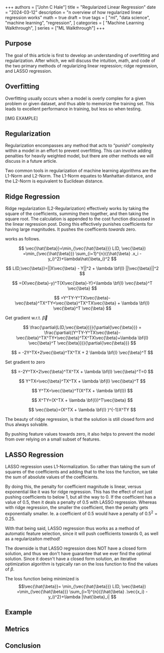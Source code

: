 +++
authors = ["John C Hale"]
title = "Regularized Linear Regression"
date = "2024-03-12"
description = "n overview of how regularized linear regression works"
math = true
draft = true
tags = [
"ml",
"data science",
"machine learning",
"regression",
]
categories = [
"Machine Learning Walkthrough",
]
series = ["ML Walkthrough"]
+++

## Purpose
The goal of this article is first to develop an understanding of overfitting 
and regularization. After which, we will discuss the intuition, math, and code 
of the two primary methods of regularizing linear regression; ridge regression, 
and LASSO regression.

## Overfitting
Overfitting usually occurs when a model is overly complex for a given problem 
or given dataset, and thus able to memorize the training set. This leads to 
excellent performance in training, but less so when testing.

[IMG EXAMPLE]




## Regularization
Regularization encompasses any method that acts to “punish” complexity within a
model in an effort to prevent overfitting. This can involve adding penalties for 
heavily weighted model, but there are other methods we will discuss in a future
article.

Two common tools in regularization of machine learning algorithms are the L1-Norm
and L2-Norm. The L1-Norm equates to Manhattan distance, and the L2-Norm is 
equivalent to Euclidean distance. 

## Ridge Regression
Ridge regularization (L2-Regularization) effectively works by taking the square
of the coefficients, summing them together, and then taking the square
root. The calculation is appended to the cost function discussed in the linear 
regression post. Doing this effectively punishes coefficients for having large 
magnitudes. It pushes the coefficents *towards* zero.

works as follows.

$$
\vec{\hat{\beta}}=\min_{\vec{\hat{\beta}}} L(D, \vec{\beta}) =\min_{\vec{\hat{\beta}}} \sum_{i=1}^{n}{(\hat{\beta} .x_i - y_i)^2}+\lambda\hat{\beta_i}^2
$$

$$
L(D,\vec{\beta})=||X\vec{\beta} - Y||^2 + \lambda \bf{I} ||\vec{\beta}||^2
$$

$$
=(X\vec{\beta}-y)^T(X\vec{\beta}-Y)+\lambda \bf{I} \vec{\beta}^T \vec{\beta}
$$

$$
=Y^TY-Y^TX\vec{\beta}-\vec{\beta}^TX^TY+\vec{\beta}^TX^TX\vec{\beta} + \lambda \bf{I} \vec{\beta}^T \vec{\beta}
$$

Get gradient w.r.t. $\vec{\beta}$

$$
\frac{\partial{L(D,\vec{\beta})}}{\partial{\vec{\beta}}} = \frac{\partial{(Y^TY-Y^TX\vec{\beta}-\vec{\beta}^TX^TY+\vec{\beta}^TX^TX\vec{\beta}+\lambda \bf{I} \vec{\beta}^T \vec{\beta}})}{\partial{\vec{\beta}}}
$$

$$
= -2Y^TX+2\vec{\beta}^TX^TX + 2 \lambda \bf{I} \vec{\beta}^T
$$

Set gradient to zero

$$
=-2Y^TX+2\vec{\beta}^TX^TX + \lambda \bf{I} \vec{\beta}^T=0
$$

$$
Y^TX=\vec{\beta}^TX^TX + \lambda \bf{I} \vec{\beta}^T
$$

$$
Y^TX=\vec{\beta}^T(X^TX + \lambda \bf{I})
$$

$$
X^TY=(X^TX + \lambda \bf{I})^T\vec{\beta}
$$

$$
\vec{\beta}=(X^TX + \lambda \bf{I} )^{-1}X^TY
$$

The beauty of ridge regression, is that the solution is still closed form and thus 
always solvable.

By pushing feature values towards zero, it also helps to prevent the model from
over relying on a small subset of features.
## LASSO Regression
LASSO regression uses L1-Normalization. So rather than taking the sum of squares of
the coefficients and adding that to the loss the function, we take the sum of absolute
values of the coefficients.

By doing this, the penalty for coefficient magnitude is linear, versus exponential
like it was for ridge regression. This has the effect of not just pushing coefficients
to below 1, but all the way to 0. If the coefficient has a value of 0.5, then it deals
a penalty of 0.5 with LASSO regression. Whereas with ridge regression, the smaller the coefficient,
then the penalty gets exponentially smaller. Ie. a coefficient of 0.5 would have a penalty
of $0.5^2 = 0.25$. 

With that being said, LASSO regression thus works as a method of automatic feature selection,
since it will push coefficients towards 0, as well as a regularizaiton method!

The downside is that LASSO regression does NOT have a closed form solution, and thus we
don't have guarantee that we ever find the optimal solution. Since it doesn't have a closed
form solution, an iterative optimization algorithm is typically ran on the loss function
to find the values of $\beta$.

The loss function being minimized is
$$\vec{\hat{\beta}}=
\min_{\vec{\hat{\beta}}} L(D, \vec{\beta}) =\min_{\vec{\hat{\beta}}}
\sum_{i=1}^{n}{(\hat{\beta} .\vec{x_i} - y_i)^2}+\lambda |\hat{\beta}_i|
$$

## Example

## Metrics

## Conclusion
